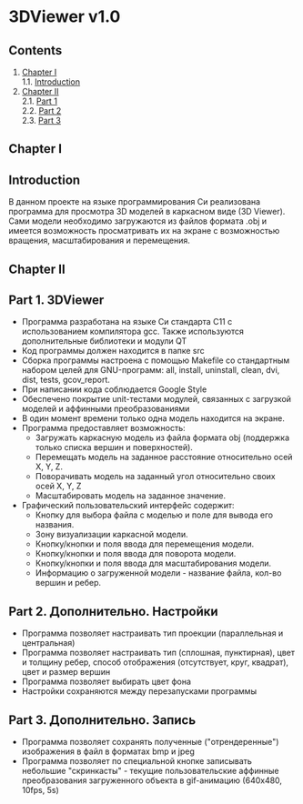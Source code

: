# 3DViewer v1.0

## Contents

1. [Chapter I](#chapter-i) \
    1.1. [Introduction](#introduction)
2. [Chapter II](#chapter-ii) \
    2.1. [Part 1](#part-1-3dviewer) \
    2.2. [Part 2](#part-2-дополнительно-настройки) \
    2.3. [Part 3](#part-3-дополнительно-запись)     


## Chapter I

## Introduction

В данном проекте на языке программирования Си реализована программа для просмотра 3D моделей в каркасном виде (3D Viewer). Сами модели необходимо загружаются из файлов формата .obj и имеется возможность просматривать их на экране с возможностью вращения, масштабирования и перемещения.

## Chapter II

## Part 1. 3DViewer

- Программа разработана на языке Си стандарта C11 с использованием компилятора gcc. Также используются дополнительные библиотеки и модули QT
- Код программы должен находится в папке src 
- Сборка программы настроена с помощью Makefile со стандартным набором целей для GNU-программ: all, install, uninstall, clean, dvi, dist, tests, gcov_report.
- При написании кода соблюдается Google Style
- Обеспечено покрытие unit-тестами модулей, связанных с загрузкой моделей и аффинными преобразованиями
- В один момент времени только одна модель находится на экране.
- Программа предоставляет возможность:
    - Загружать каркасную модель из файла формата obj (поддержка только списка вершин и поверхностей).
    - Перемещать модель на заданное расстояние относительно осей X, Y, Z.
    - Поворачивать модель на заданный угол относительно своих осей X, Y, Z
    - Масштабировать модель на заданное значение.
- Графический пользовательский интерфейс содержит:
    - Кнопку для выбора файла с моделью и поле для вывода его названия.
    - Зону визуализации каркасной модели.
    - Кнопку/кнопки и поля ввода для перемещения модели. 
    - Кнопку/кнопки и поля ввода для поворота модели. 
    - Кнопку/кнопки и поля ввода для масштабирования модели.  
    - Информацию о загруженной модели - название файла, кол-во вершин и ребер.

## Part 2. Дополнительно. Настройки

 - Программа позволяет настраивать тип проекции (параллельная и центральная)
 - Программа позволяет настраивать тип (сплошная, пунктирная), цвет и толщину ребер, способ отображения (отсутствует, круг, квадрат), цвет и размер вершин
 - Программа позволяет выбирать цвет фона
 - Настройки сохраняются между перезапусками программы

 ## Part 3. Дополнительно. Запись

 - Программа позволяет сохранять полученные ("отрендеренные") изображения в файл в форматах bmp и jpeg
 - Программа позволяет по специальной кнопке записывать небольшие "скринкасты" - текущие пользовательские аффинные преобразования загруженного объекта в gif-анимацию (640x480, 10fps, 5s)

